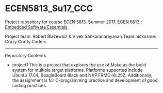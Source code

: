 # ECEN5813_Su17_CCC
Project repository for course ECEN 5813, Summer 2017.
[ECEN 5813 : Embedded Software Essentials](http://www.colorado.edu/graduateschool/distance-education/course-offerings/ecen-5813-principles-embedded-software)

Project team: Robert Blazewicz &amp; Vivek Sankaranarayanan
Team nickname: Crazy Crafty Coders

---
Repository Contents
* project1
This is a project that explores the use of Make as the build system for multiple target platforms. Platforms supported include Ubuntu 17.04, BeagleBoard Black and NXP FRMD-KL25Z. Additionally, the assignment is for C-programming practice and development of good coding practices.
